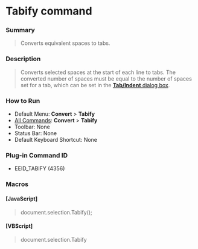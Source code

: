 # Tabify command

### Summary

> Converts equivalent spaces to tabs.

### Description

> Converts selected spaces at the start of each line to tabs. The
> converted number of spaces must be equal to the number of spaces set for a tab,
> which
> can be set in the [**Tab/Indent** dialog box](../../dlg/properties/general/indent/index).

### How to Run

- Default Menu: **Convert** \> **Tabify**
- [All Commands](../tools/all_commands): **Convert** \> **Tabify**
- Toolbar: None
- Status Bar: None
- Default Keyboard Shortcut: None

### Plug-in Command ID

- EEID\_TABIFY (4356)

### Macros

#### \[JavaScript\]

> document.selection.Tabify();

#### \[VBScript\]

> document.selection.Tabify
